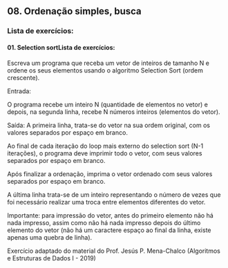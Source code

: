<h2>08. Ordenação simples, busca</h2>

<h3>Lista de exercícios: </h3>

<h4>01. Selection sortLista de exercícios:</h4>
Escreva um programa que receba um vetor de inteiros de tamanho N e ordene os seus elementos usando o algoritmo Selection Sort (ordem crescente).
<p>
Entrada:
<p>
O programa recebe um inteiro N (quantidade de elementos no vetor) e depois, na segunda linha, recebe N números inteiros (elementos do vetor).
<p>
Saída:
A primeira linha, trata-se do vetor na sua ordem original, com os valores separados por espaço em branco.

<p>  
Ao final de cada iteração do loop mais externo do selection sort (N-1 iterações), o programa deve imprimir todo o vetor, com seus valores separados por espaço em branco.
<p>  
Após finalizar a ordenação, imprima o vetor ordenado com seus valores separados por espaço em branco.
<p>  
A última linha trata-se de um inteiro representando o número de vezes que foi necessário realizar uma troca entre elementos diferentes do vetor.
<p>  
Importante: para impressão do vetor, antes do primeiro elemento não há nada impresso, assim como não há nada impresso depois do último elemento do vetor (não há um caractere espaço ao final da linha, existe apenas uma quebra de linha).
<p>  
Exercício adaptado do material do Prof. Jesús P. Mena-Chalco (Algoritmos e Estruturas de Dados I - 2019)
